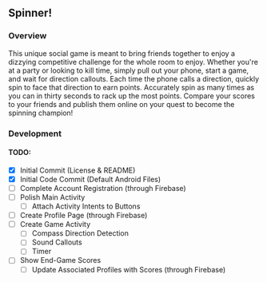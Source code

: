 ## Spinner!

### Overview
This unique social game is meant to bring friends together to enjoy a dizzying competitive challenge for the whole room to enjoy. Whether you're at a party or looking to kill time, simply pull out your phone, start a game, and wait for direction callouts. Each time the phone calls a direction, quickly spin to face that direction to earn points. Accurately spin as many times as you can in thirty seconds to rack up the most points. Compare your scores to your friends and publish them online on your quest to become the spinning champion!

### Development
#### TODO:
- [X] Initial Commit (License & README)
- [X] Initial Code Commit (Default Android Files)
- [ ] Complete Account Registration (through Firebase)
- [ ] Polish Main Activity
  - [ ] Attach Activity Intents to Buttons
- [ ] Create Profile Page (through Firebase)
- [ ] Create Game Activity
  - [ ] Compass Direction Detection
  - [ ] Sound Callouts
  - [ ] Timer
- [ ] Show End-Game Scores
  - [ ] Update Associated Profiles with Scores (through Firebase)
